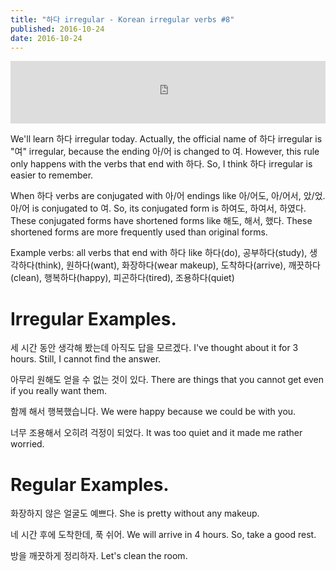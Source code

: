 ```yaml
---
title: "하다 irregular - Korean irregular verbs #8"
published: 2016-10-24
date: 2016-10-24
---
```

<iframe id="audio_iframe" src="https://www.podbean.com/media/player/59mah-63d598?skin=9" width="100%" height="100" frameborder="0" scrolling="no"></iframe>

We'll learn 하다 irregular today. Actually, the official name of 하다 irregular is "여" irregular, because the ending 아/어 is changed to 여. However, this rule only happens with the verbs that end with 하다. So, I think 하다 irregular is easier to remember. 

When 하다 verbs are conjugated with 아/어 endings like 아/어도, 아/어서, 았/었. 아/어 is conjugated to 여. So, its conjugated form is 하여도, 하여서, 하였다. These conjugated forms have shortened forms like 해도, 해서, 했다. These shortened forms are more frequently used than original forms. 

Example verbs: all verbs that end with 하다 like 하다(do), 공부하다(study), 생각하다(think), 원하다(want), 화장하다(wear makeup), 도착하다(arrive), 깨끗하다(clean), 행복하다(happy), 피곤하다(tired), 조용하다(quiet)

#  Irregular Examples. 

세 시간 동안 생각해 봤는데 아직도 답을 모르겠다. 
I've thought about it for 3 hours. Still, I cannot find the answer.

아무리 원해도 얻을 수 없는 것이 있다. 
There are things that you cannot get even if you really want them. 

함께 해서 행복했습니다. 
We were happy because we could be with you. 

너무 조용해서 오히려 걱정이 되었다. 
It was too quiet and it made me rather worried. 


#  Regular Examples. 

화장하지 않은 얼굴도 예쁘다. 
She is pretty without any makeup. 

네 시간 후에 도착한데, 푹 쉬어. 
We will arrive in 4 hours. So, take a good rest. 

방을 깨끗하게 정리하자. 
Let's clean the room. 

